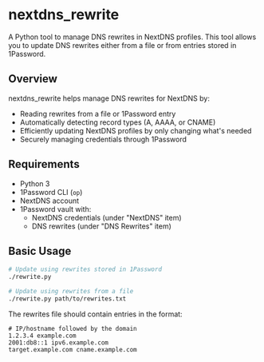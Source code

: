 # nextdns_rewrite

A Python tool to manage DNS rewrites in NextDNS profiles. This tool allows you to update DNS rewrites either from a file or from entries stored in 1Password.

## Overview

nextdns_rewrite helps manage DNS rewrites for NextDNS by:

- Reading rewrites from a file or 1Password entry
- Automatically detecting record types (A, AAAA, or CNAME)
- Efficiently updating NextDNS profiles by only changing what's needed
- Securely managing credentials through 1Password

## Requirements

- Python 3
- 1Password CLI (`op`)
- NextDNS account
- 1Password vault with:
  - NextDNS credentials (under "NextDNS" item)
  - DNS rewrites (under "DNS Rewrites" item)

## Basic Usage

```bash
# Update using rewrites stored in 1Password
./rewrite.py

# Update using rewrites from a file
./rewrite.py path/to/rewrites.txt
```

The rewrites file should contain entries in the format:

```
# IP/hostname followed by the domain
1.2.3.4 example.com
2001:db8::1 ipv6.example.com
target.example.com cname.example.com
